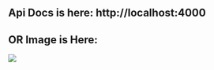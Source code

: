 ## Api Docs is here: http://localhost:4000

## OR Image is Here:

<img src='https://i.ibb.co.com/N7mDzVD/API-Endpoints-1.png'/>

